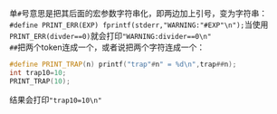 单`#`号意思是把其后面的宏参数字符串化，即两边加上引号，变为字符串：  
`#define PRINT_ERR(EXP) fprintf(stderr,"WARNING:"#EXP"\n");`当使用`PRINT_ERR(divder==0)`就会打印`"WARNING:divider==0\n"`    
`##`把两个token连成一个，或者说把两个字符连成一个：  
```cpp
#define PRINT_TRAP(n) printf("trap"#n" = %d\n",trap##n);
int trap10=10;
PRINT_TRAP(10);
```
结果会打印`"trap10=10\n"`  

